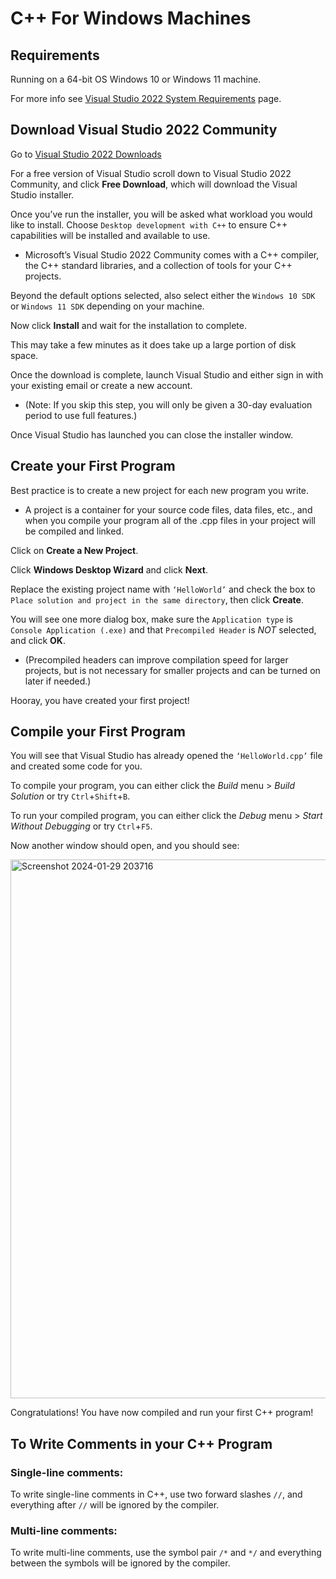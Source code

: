 # C++ For Windows Machines

## Requirements
Running on a 64-bit OS Windows 10 or Windows 11 machine.

For more info see [Visual Studio 2022 System Requirements]( https://learn.microsoft.com/en-us/visualstudio/releases/2022/system-requirements) page. 

## Download Visual Studio 2022 Community
Go to [Visual Studio 2022 Downloads](  https://visualstudio.microsoft.com/downloads/)

For a free version of Visual Studio scroll down to Visual Studio 2022 Community, and click **Free Download**, which will download the Visual Studio installer. 

Once you’ve run the installer, you will be asked what workload you would like to install. Choose `Desktop development with C++` to ensure C++ capabilities will be installed and available to use. 
-	Microsoft’s Visual Studio 2022 Community comes with a C++ compiler, the C++ standard libraries, and a collection of tools for your C++ projects. 

Beyond the default options selected, also select either the `Windows 10 SDK` or `Windows 11 SDK` depending on your machine. 

Now click **Install** and wait for the installation to complete. 

This may take a few minutes as it does take up a large portion of disk space.

Once the download is complete, launch Visual Studio and either sign in with your existing email or create a new account. 
- (Note: If you skip this step, you will only be given a 30-day evaluation period to use full features.) 

Once Visual Studio has launched you can close the installer window. 

## Create your First Program
Best practice is to create a new project for each new program you write. 
- A project is a container for your source code files, data files, etc., and when you compile your program all of the .cpp files in your project will be compiled and linked. 

Click on **Create a New Project**.

Click **Windows Desktop Wizard** and click **Next**.

Replace the existing project name with `‘HelloWorld’` and check the box to `Place solution and project in the same directory`, then click **Create**.

You will see one more dialog box, make sure the `Application type` is `Console Application (.exe)` and that `Precompiled Header` is _NOT_ selected, and click **OK**. 
- (Precompiled headers can improve compilation speed for larger projects, but is not necessary for smaller projects and can be turned on later if needed.)

Hooray, you have created your first project!

## Compile your First Program
You will see that Visual Studio has already opened the `‘HelloWorld.cpp’` file and created some code for you. 

To compile your program, you can either click the _Build_ menu > _Build Solution_ or try `Ctrl`+`Shift`+`B`.

To run your compiled program, you can either click the _Debug_ menu > _Start Without Debugging_ or try `Ctrl`+`F5`.

Now another window should open, and you should see:

<img width="862" alt="Screenshot 2024-01-29 203716" src="https://github.com/dldusenberry/Cplusplus_PLP/assets/98852855/ac0389a5-b368-4328-b76d-45d9f19daee1">

Congratulations! You have now compiled and run your first C++ program!

## To Write Comments in your C++ Program
### Single-line comments:

To write single-line comments in C++, use two forward slashes `//`, and everything after `//` will be ignored by the compiler.

### Multi-line comments:

To write multi-line comments, use the symbol pair `/*` and `*/` and everything between the symbols will be ignored by the compiler.

